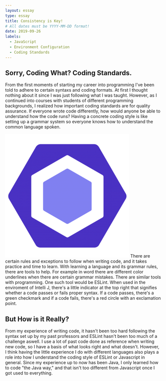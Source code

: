 ```yaml
---
layout: essay
type: essay
title: Consistency is Key!
# All dates must be YYYY-MM-DD format!
date: 2019-09-26
labels:
  - JavaScript
  - Environment Configuration
  - Coding Standards
---
```


## Sorry, Coding What? Coding Standards.

From the first moments of starting my career into programming I've been told to adhere to certain syntaxs and coding formats. At first I thought nothing about it since I was just following what I was taught. However, as I continued into courses with students of different programming backgrounds, I realized how important coding standards are for quality assurance. If everyone wrote code differently, how would anyone be able to understand how the code runs? Having a concrete coding style is like setting up a grammar system so everyone knows how to understand the common language spoken. 

<img class="ui small right floated rounded image" src="../images/eslint.png">
There are certain rules and exceptions to follow when writing code, and it takes practice and time to learn. With learning a language and its grammar rules, there are tools to help. For example in word there are different color underlines when there are certain grammar mistakes. There are similar tools with programming. One such tool would be ESLint. When used in the enviroment of Intelli J, there's a little indicator at the top right that signifies whether a code passes or fails proper syntax. If a code passes, there's a green checkmark and if a code fails, there's a red circle with an exclamation point. 
 
## But How is it Really?

From my experience of writing code, it hasn't been too hard following the syntax set up by my past professors and ESLint hasn't been too much of a challenge aswell. I use a lot of past code done as reference when writing new code, so I have a basis of what looks right and what doesn't. However, I think having the little experience I do with different languages also plays a role into how I understand the coding style of ESLint or Javascript in general. Since my experience up to now has been Java, I only learned how to code "the Java way," and that isn't too different from Javascript once I got used to everything. 
